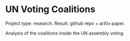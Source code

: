 # UN Voting Coalitions

Project type: research.
Result: github repo + arXiv paper.

Analysis of the coalitions inside the UN assembly voting.